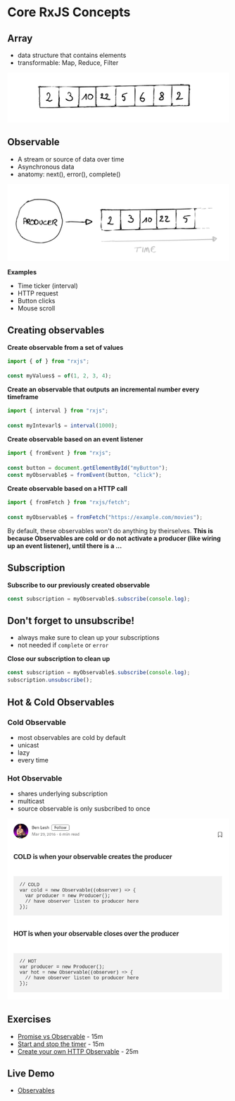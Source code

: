 # Core RxJS Concepts

## Array

- data structure that contains elements
- transformable: Map, Reduce, Filter

![](images/array-visual.png)

## Observable

- A stream or source of data over time
- Asynchronous data
- anatomy: next(), error(), complete()

![](images/observable-visual.png)

**Examples**

- Time ticker (interval)
- HTTP request
- Button clicks
- Mouse scroll

## Creating observables

**Create observable from a set of values**

```js
import { of } from "rxjs";

const myValues$ = of(1, 2, 3, 4);
```

**Create an observable that outputs an incremental number every timeframe**

```js
import { interval } from "rxjs";

const myIntevarl$ = interval(1000);
```

**Create observable based on an event listener**

```js
import { fromEvent } from "rxjs";

const button = document.getElementById("myButton");
const myObservable$ = fromEvent(button, "click");
```

**Create observable based on a HTTP call**

```js
import { fromFetch } from "rxjs/fetch";

const myObservable$ = fromFetch("https://example.com/movies");
```

By default, these observables won't do anything by theirselves. **This is because Observables are cold or do not activate a producer (like wiring up an event listener), until there is a ...**

## Subscription

**Subscribe to our previously created observable**

```js
const subscription = myObservable$.subscribe(console.log);
```

## Don't forget to unsubscribe!

- always make sure to clean up your subscriptions
- not needed if `complete` or `error`

**Close our subscription to clean up**

```js
const subscription = myObservable$.subscribe(console.log);
subscription.unsubscribe();
```

## Hot & Cold Observables

### Cold Observable

- most observables are cold by default
- unicast
- lazy
- every time

### Hot Observable

- shares underlying subscription
- multicast
- source observable is only susbcribed to once

![](images/ben-lesh-hot-cold.png)

## Exercises

- [Promise vs Observable](https://codesandbox.io/s/rxjs-fundamentals-exercise-2-promises-observables-8qret) - 15m
- [Start and stop the timer](https://codesandbox.io/s/rxjs-fundamentals-exercise-3-start-stop-timer-97tx6) - 15m
- [Create your own HTTP Observable](https://codesandbox.io/s/rxjs-fundamentals-exercise-5-create-observable-olczg) - 25m

## Live Demo

- [Observables](https://codesandbox.io/s/core-rxjs-concepts-pyic0)
